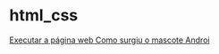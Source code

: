 # html_css
 

 <a href="https://kesley-brandon-developer.github.io/html_css/android.html">Executar a página web Como surgiu o mascote Androi</a>

 
